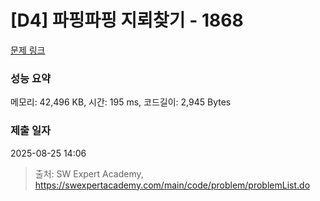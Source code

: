 # [D4] 파핑파핑 지뢰찾기 - 1868 

[문제 링크](https://swexpertacademy.com/main/code/problem/problemDetail.do?contestProbId=AV5LwsHaD1MDFAXc) 

### 성능 요약

메모리: 42,496 KB, 시간: 195 ms, 코드길이: 2,945 Bytes

### 제출 일자

2025-08-25 14:06



> 출처: SW Expert Academy, https://swexpertacademy.com/main/code/problem/problemList.do